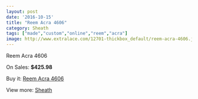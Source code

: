 ```yaml
---
layout: post
date: '2016-10-15'
title: "Reem Acra 4606"
category: Sheath
tags: ["made","custom","online","reem","acra"]
image: http://www.extralace.com/12701-thickbox_default/reem-acra-4606.jpg
---
```

Reem Acra 4606

On Sales: **$425.98**
<a href="https://www.extralace.com/sheath/5970-reem-acra-4606.html"><amp-img layout="responsive" width="600" height="600" src="//www.extralace.com/12701-thickbox_default/reem-acra-4606.jpg" alt="Reem Acra 4606 0" /></a>
<a href="https://www.extralace.com/sheath/5970-reem-acra-4606.html"><amp-img layout="responsive" width="600" height="600" src="//www.extralace.com/12702-thickbox_default/reem-acra-4606.jpg" alt="Reem Acra 4606 1" /></a>

Buy it: [Reem Acra 4606](https://www.extralace.com/sheath/5970-reem-acra-4606.html "Reem Acra 4606")

View more: [Sheath](https://www.extralace.com/7-sheath "Sheath")